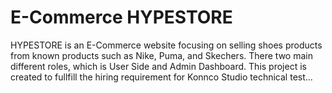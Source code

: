 # E-Commerce HYPESTORE
HYPESTORE is an E-Commerce website focusing on selling shoes products from known products such as Nike, Puma, and Skechers. There two main different roles, which is User Side and Admin Dashboard. This project is created to fullfill the hiring requirement for Konnco Studio technical test...

